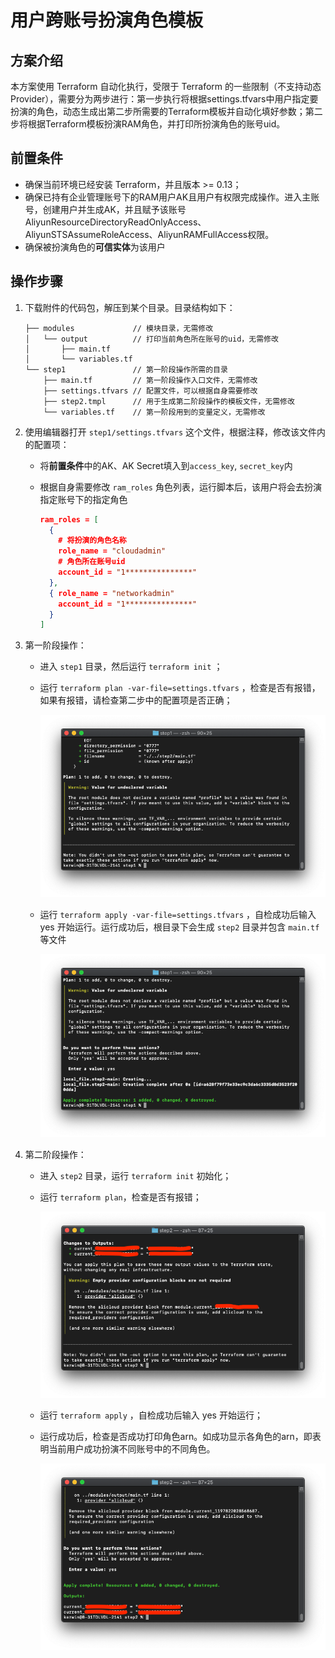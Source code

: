 # 用户跨账号扮演角色模板

## 方案介绍

本方案使用 Terraform 自动化执行，受限于 Terraform 的一些限制（不支持动态 Provider），需要分为两步进行：第一步执行将根据settings.tfvars中用户指定要扮演的角色，动态生成出第二步所需要的Terraform模板并自动化填好参数；第二步将根据Terraform模板扮演RAM角色，并打印所扮演角色的账号uid。

## 前置条件

- 确保当前环境已经安装 Terraform，并且版本 >= 0.13；
- 确保已持有企业管理账号下的RAM用户AK且用户有权限完成操作。进入主账号，创建用户并生成AK，并且赋予该账号AliyunResourceDirectoryReadOnlyAccess、AliyunSTSAssumeRoleAccess、AliyunRAMFullAccess权限。
- 确保被扮演角色的**可信实体**为该用户

## 操作步骤

1. 下载附件的代码包，解压到某个目录。目录结构如下：

   ```
   ├── modules             // 模块目录，无需修改
   │   └── output          // 打印当前角色所在账号的uid，无需修改
   │       ├── main.tf 
   │       └── variables.tf
   └── step1               // 第一阶段操作所需的目录
       ├── main.tf         // 第一阶段操作入口文件，无需修改
       ├── settings.tfvars // 配置文件，可以根据自身需要修改
       ├── step2.tmpl      // 用于生成第二阶段操作的模板文件，无需修改
       └── variables.tf    // 第一阶段用到的变量定义，无需修改
   ```

2. 使用编辑器打开 `step1/settings.tfvars` 这个文件，根据注释，修改该文件内的配置项：

   - 将**前置条件**中的AK、AK Secret填入到`access_key`, `secret_key`内

   - 根据自身需要修改 `ram_roles` 角色列表，运行脚本后，该用户将会去扮演指定账号下的指定角色

     ```json
     ram_roles = [
       {
         # 将扮演的角色名称
         role_name = "cloudadmin"
         # 角色所在账号uid
         account_id = "1***************"
       },
       { role_name = "networkadmin"
         account_id = "1***************"
       }
     ]
     ```

3. 第一阶段操作：

   - 进入 `step1` 目录，然后运行 `terraform init` ；

   - 运行 `terraform plan -var-file=settings.tfvars` ，检查是否有报错，如果有报错，请检查第二步中的配置项是否正确；

     ![13.04-plan结果](../../img/13.04-plan结果.png)

   - 运行 `terraform apply -var-file=settings.tfvars` ，自检成功后输入 yes 开始运行。运行成功后，根目录下会生成 `step2` 目录并包含 `main.tf` 等文件

     ![14.04-apply结果](../../img/14.04-apply结果.png)

     

4. 第二阶段操作：

   - 进入 `step2` 目录，运行 `terraform init` 初始化；

   - 运行 `terraform plan`，检查是否有报错；

     ![15.step2-plan结果](../../img/15.step2-plan结果.png)

   - 运行 `terraform apply` ，自检成功后输入 yes 开始运行；

   - 运行成功后，检查是否成功打印角色arn。如成功显示各角色的arn，即表明当前用户成功扮演不同账号中的不同角色。

     ![16.04-step2-apply结果](../../img/16.04-step2-apply结果.png)

